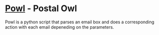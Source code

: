 [Powl](http://github.com/adammansfield/powl) - Postal Owl
=========================================================

Powl is a python script that parses an email box and does a corresponding action with each email depeneding on the parameters.
